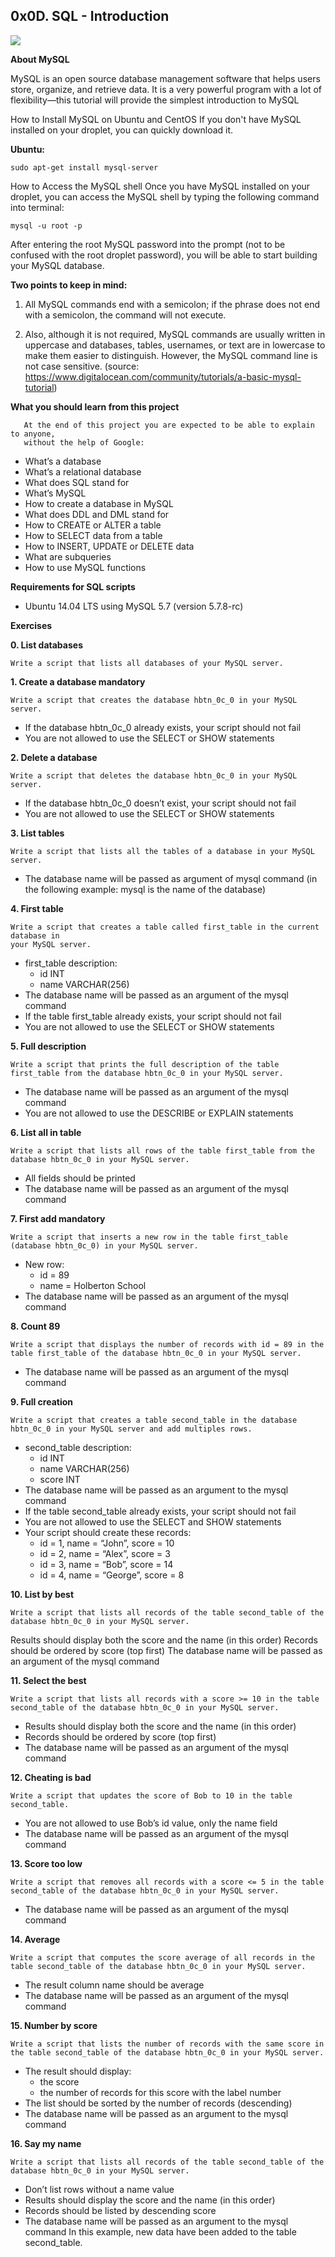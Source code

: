 ## 0x0D. SQL - Introduction

![](https://s3.amazonaws.com/intranet-projects-files/holbertonschool-higher-level_programming+/272/rtcwz.jpg)

**About MySQL**

MySQL is an open source database management software that helps users store, organize, and retrieve data. It is a very powerful program with a lot of flexibility—this tutorial will provide the simplest introduction to MySQL

How to Install MySQL on Ubuntu and CentOS
If you don't have MySQL installed on your droplet, you can quickly download it.

**Ubuntu:**

`sudo apt-get install mysql-server`

How to Access the MySQL shell
Once you have MySQL installed on your droplet, you can access the MySQL shell by typing the following command into terminal:

`mysql -u root -p`

After entering the root MySQL password into the prompt (not to be confused with the root droplet password), you will be able to start building your MySQL database.

**Two points to keep in mind:**

1. All MySQL commands end with a semicolon; if the phrase does not end with a semicolon, the command will not execute.

2. Also, although it is not required, MySQL commands are usually written in uppercase and databases, tables, usernames, or text are in lowercase to make them easier to distinguish. However, the MySQL command line is not case sensitive.
(source: https://www.digitalocean.com/community/tutorials/a-basic-mysql-tutorial)

**What you should learn from this project**

       At the end of this project you are expected to be able to explain to anyone,
       without the help of Google:

* What’s a database
* What’s a relational database
* What does SQL stand for
* What’s MySQL
* How to create a database in MySQL
* What does DDL and DML stand for
* How to CREATE or ALTER a table
* How to SELECT data from a table
* How to INSERT, UPDATE or DELETE data
* What are subqueries
* How to use MySQL functions

**Requirements for SQL scripts**

* Ubuntu 14.04 LTS using MySQL 5.7 (version 5.7.8-rc)

**Exercises**

**0. List databases**

	Write a script that lists all databases of your MySQL server.

**1. Create a database mandatory**

	Write a script that creates the database hbtn_0c_0 in your MySQL server.

* If the database hbtn_0c_0 already exists, your script should not fail
* You are not allowed to use the SELECT or SHOW statements

**2. Delete a database**

	Write a script that deletes the database hbtn_0c_0 in your MySQL server.

* If the database hbtn_0c_0 doesn’t exist, your script should not fail
* You are not allowed to use the SELECT or SHOW statements

**3. List tables**

	Write a script that lists all the tables of a database in your MySQL server.

* The database name will be passed as argument of mysql command (in the following example: mysql is the name of the database)

**4. First table**

	Write a script that creates a table called first_table in the current database in
	your MySQL server.

* first_table description:
	* id INT
	* name VARCHAR(256)
* The database name will be passed as an argument of the mysql command
* If the table first_table already exists, your script should not fail
* You are not allowed to use the SELECT or SHOW statements

**5. Full description**

	Write a script that prints the full description of the table first_table from the database hbtn_0c_0 in your MySQL server.

* The database name will be passed as an argument of the mysql command
* You are not allowed to use the DESCRIBE or EXPLAIN statements

**6. List all in table**

	Write a script that lists all rows of the table first_table from the database hbtn_0c_0 in your MySQL server.

* All fields should be printed
* The database name will be passed as an argument of the mysql command

**7. First add mandatory**

	Write a script that inserts a new row in the table first_table (database hbtn_0c_0) in your MySQL server.

* New row:
	* id = 89
	* name = Holberton School
* The database name will be passed as an argument of the mysql command

**8. Count 89**

	Write a script that displays the number of records with id = 89 in the table first_table of the database hbtn_0c_0 in your MySQL server.

* The database name will be passed as an argument of the mysql command

**9. Full creation**

	Write a script that creates a table second_table in the database hbtn_0c_0 in your MySQL server and add multiples rows.

* second_table description:
	* id INT
	* name VARCHAR(256)
	* score INT
* The database name will be passed as an argument to the mysql command
* If the table second_table already exists, your script should not fail
* You are not allowed to use the SELECT and SHOW statements
* Your script should create these records:
	* id = 1, name = “John”, score = 10
	* id = 2, name = “Alex”, score = 3
	* id = 3, name = “Bob”, score = 14
	* id = 4, name = “George”, score = 8

**10. List by best**

	Write a script that lists all records of the table second_table of the database hbtn_0c_0 in your MySQL server.

Results should display both the score and the name (in this order)
Records should be ordered by score (top first)
The database name will be passed as an argument of the mysql command

**11. Select the best**

	Write a script that lists all records with a score >= 10 in the table second_table of the database hbtn_0c_0 in your MySQL server.

* Results should display both the score and the name (in this order)
* Records should be ordered by score (top first)
* The database name will be passed as an argument of the mysql command

**12. Cheating is bad**

	Write a script that updates the score of Bob to 10 in the table second_table.

* You are not allowed to use Bob’s id value, only the name field
* The database name will be passed as an argument of the mysql command

**13. Score too low**

	Write a script that removes all records with a score <= 5 in the table second_table of the database hbtn_0c_0 in your MySQL server.

* The database name will be passed as an argument of the mysql command

**14. Average**

	Write a script that computes the score average of all records in the table second_table of the database hbtn_0c_0 in your MySQL server.

* The result column name should be average
*  The database name will be passed as an argument of the mysql command

**15. Number by score**

	Write a script that lists the number of records with the same score in the table second_table of the database hbtn_0c_0 in your MySQL server.

* The result should display:
	* the score
	* the number of records for this score with the label number
* The list should be sorted by the number of records (descending)
*  The database name will be passed as an argument to the mysql command

**16. Say my name**

	Write a script that lists all records of the table second_table of the database hbtn_0c_0 in your MySQL server.

* Don’t list rows without a name value
* Results should display the score and the name (in this order)
* Records should be listed by descending score
* The database name will be passed as an argument to the mysql command
In this example, new data have been added to the table second_table.
